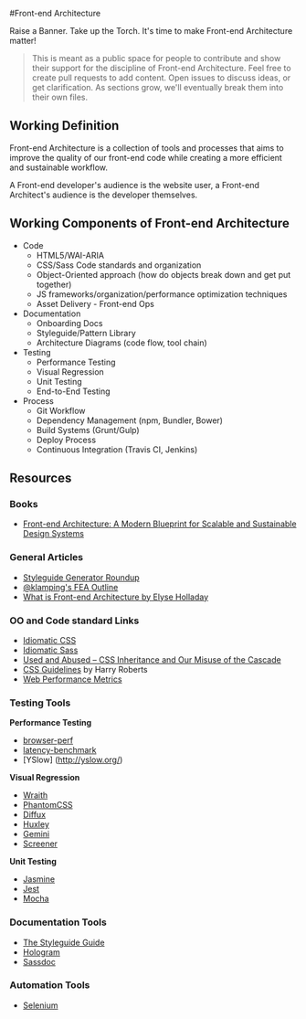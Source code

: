 #Front-end Architecture

Raise a Banner. Take up the Torch. It's time to make Front-end Architecture matter!

> This is meant as a public space for people to contribute and show their support for the discipline of Front-end Architecture. Feel free to create pull requests to add content. Open issues to discuss ideas, or get clarification. As sections grow, we'll eventually break them into their own files.

## Working Definition
Front-end Architecture is a collection of tools and processes that aims to improve the quality of our front-end code while creating a more efficient and sustainable workflow.

A Front-end developer's audience is the website user, a Front-end Architect's audience is the developer themselves.

## Working Components of Front-end Architecture
* Code
  * HTML5/WAI-ARIA
  * CSS/Sass Code standards and organization
  * Object-Oriented approach (how do objects break down and get put together)
  * JS frameworks/organization/performance optimization techniques
  * Asset Delivery - Front-end Ops
* Documentation
  * Onboarding Docs
  * Styleguide/Pattern Library
  * Architecture Diagrams (code flow, tool chain)
* Testing
  * Performance Testing
  * Visual Regression
  * Unit Testing
  * End-to-End Testing
* Process
  * Git Workflow
  * Dependency Management (npm, Bundler, Bower)
  * Build Systems (Grunt/Gulp)
  * Deploy Process
  * Continuous Integration (Travis CI, Jenkins)

## Resources
### Books
- [Front-end Architecture: A Modern Blueprint for Scalable and Sustainable Design Systems](http://frontendarchitecture.info/)

### General Articles
- [Styleguide Generator Roundup](http://welchcanavan.com/styleguide-roundup/)
- [@klamping's FEA Outline](https://github.com/klamping/Front-end-Architecture-Outline)
- [What is Front-end Architecture by Elyse Holladay](http://www.elyseholladay.com/posts/2014/10/16/front-end-architect/)

### OO and Code standard Links
- [Idiomatic CSS](https://github.com/necolas/idiomatic-css)
- [Idiomatic Sass](https://github.com/anthonyshort/idiomatic-sass)
- [Used and Abused – CSS Inheritance and Our Misuse of the Cascade](http://phase2technology.com/blog/used-and-abused-css-inheritance-and-our-misuse-of-the-cascade/)
- [CSS Guidelines](http://cssguidelin.es/) by Harry Roberts
- [Web Performance Metrics](http://nparashuram.com/perfslides/)

### Testing Tools
__Performance Testing__
- [browser-perf](https://github.com/axemclion/browser-perf)
- [latency-benchmark](http://google.github.io/latency-benchmark)
- [YSlow] (http://yslow.org/)

__Visual Regression__
- [Wraith](https://github.com/BBC-News/wraith)
- [PhantomCSS](https://github.com/Huddle/PhantomCSS)
- [Diffux](https://github.com/diffux/diffux)
- [Huxley](https://github.com/facebook/huxley)
- [Gemini](https://github.com/bem/gemini)
- [Screener](https://screener.io)

__Unit Testing__
- [Jasmine](http://jasmine.github.io/)
- [Jest](https://facebook.github.io/jest/)
- [Mocha](http://visionmedia.github.io/mocha/)

### Documentation Tools
- [The Styleguide Guide](http://vinspee.me/style-guide-guide/)
- [Hologram](https://github.com/trulia/hologram)
- [Sassdoc](https://github.com/SassDoc/sassdoc)

### Automation Tools
- [Selenium](http://www.seleniumhq.org/)

